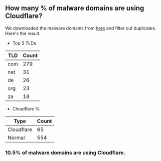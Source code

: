 ## How many % of malware domains are using Cloudflare?


We downloaded the malware domains from [here](https://urlhaus.abuse.ch) and filter out duplicates.
Here's the result.


[//]: # (start replacement)


- Top 5 TLDs

| TLD | Count |
| --- | --- |
| com | 279 |
| net | 31 |
| de | 26 |
| org | 23 |
| za | 18 |


- Cloudflare %

| Type | Count |
| --- | --- |
| Cloudflare | 65 |
| Normal | 554 |


### 10.5% of malware domains are using Cloudflare.